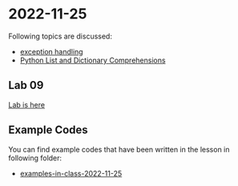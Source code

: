 # 2022-11-25

Following topics are discussed: 

- [exception handling](../course-content/exception-handling.md)
- [Python List and Dictionary Comprehensions](../course-content/comprehensions.md)




## Lab 09

[Lab is here](Labs/Lab-2022-11-25.md)

## Example Codes


You can find example codes that have been written in the lesson in following folder:
 - [examples-in-class-2022-11-25](examples-in-class-2022-11-25)

